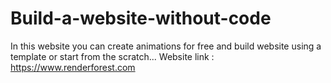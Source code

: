 # Build-a-website-without-code
In this website you can create animations for free and build website using a template or start from the scratch...
Website link : https://www.renderforest.com
